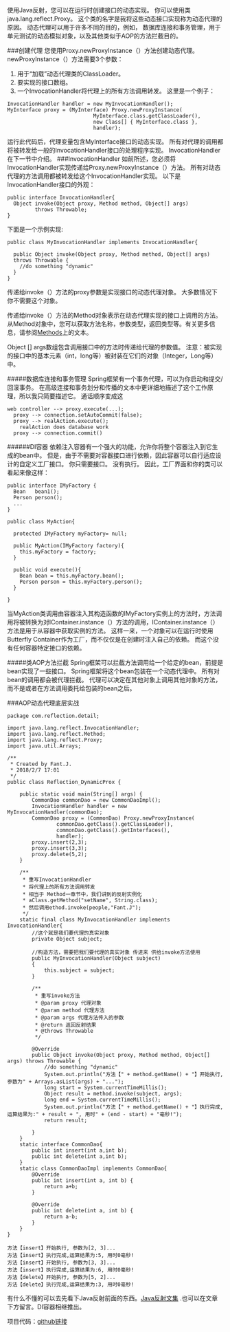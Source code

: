 使用Java反射，您可以在运行时创建接口的动态实现。 你可以使用类java.lang.reflect.Proxy。 这个类的名字是我将这些动态接口实现称为动态代理的原因。 动态代理可以用于许多不同的目的，例如， 数据库连接和事务管理，用于单元测试的动态模拟对象，以及其他类似于AOP的方法拦截目的。

###创建代理
您使用Proxy.newProxyInstance（）方法创建动态代理。 newProxyInstance（）方法需要3个参数：
1. 用于“加载”动态代理类的ClassLoader。
2. 要实现的接口数组。
3. 一个InvocationHandler将代理上的所有方法调用转发。
这里是一个例子：
```
InvocationHandler handler = new MyInvocationHandler();
MyInterface proxy = (MyInterface) Proxy.newProxyInstance(
                            MyInterface.class.getClassLoader(),
                            new Class[] { MyInterface.class },
                            handler);
```
运行此代码后，代理变量包含MyInterface接口的动态实现。 所有对代理的调用都将被转发给一般的InvocationHandler接口的处理程序实现。 InvocationHandler在下一节中介绍。
###InvocationHandler 
如前所述，您必须将InvocationHandler实现传递给Proxy.newProxyInstance（）方法。 所有对动态代理的方法调用都被转发给这个InvocationHandler实现。 以下是InvocationHandler接口的外观：
```
public interface InvocationHandler{
  Object invoke(Object proxy, Method method, Object[] args)
         throws Throwable;
}
```
下面是一个示例实现:
```
public class MyInvocationHandler implements InvocationHandler{

  public Object invoke(Object proxy, Method method, Object[] args)
  throws Throwable {
    //do something "dynamic"
  }
}
```
传递给invoke（）方法的proxy参数是实现接口的动态代理对象。 大多数情况下你不需要这个对象。

传递给invoke（）方法的Method对象表示在动态代理实现的接口上调用的方法。 从Method对象中，您可以获取方法名称，参数类型，返回类型等。有关更多信息，请参阅[Methods](https://www.jianshu.com/p/673cd98f7ed7)上的文本。

Object [] args数组包含调用接口中的方法时传递给代理的参数值。 注意：被实现的接口中的基本元素（int，long等）被封装在它们的对象（Integer，Long等）中。


#####数据库连接和事务管理
Spring框架有一个事务代理，可以为你启动和提交/回滚事务。 在高级连接和事务划分和传播的文本中更详细地描述了这个工作原理，所以我只简要描述它。 通话顺序变成这
```
web controller --> proxy.execute(...);
  proxy --> connection.setAutoCommit(false);
  proxy --> realAction.execute();
    realAction does database work
  proxy --> connection.commit()
```

######DI容器
依赖注入容器有一个强大的功能，允许你将整个容器注入到它生成的bean中。 但是，由于不需要对容器接口进行依赖，因此容器可以自行适应设计的自定义工厂接口。 你只需要接口。 没有执行。 因此，工厂界面和你的类可以看起来像这样：
```
public interface IMyFactory {
  Bean   bean1();
  Person person();
  ...
}
```
```
public class MyAction{

  protected IMyFactory myFactory= null;

  public MyAction(IMyFactory factory){
    this.myFactory = factory;
  }

  public void execute(){
    Bean bean = this.myFactory.bean();
    Person person = this.myFactory.person();
  }

}
```
当MyAction类调用由容器注入其构造函数的IMyFactory实例上的方法时，方法调用将被转换为对IContainer.instance（）方法的调用，IContainer.instance（）方法是用于从容器中获取实例的方法。 这样一来，一个对象可以在运行时使用Butterfly Container作为工厂，而不仅仅是在创建时注入自己的依赖。 而这个没有任何容器特定接口的依赖。

#####类AOP方法拦截
Spring框架可以拦截方法调用给一个给定的bean，前提是bean实现了一些接口。 Spring框架将这个bean包装在一个动态代理中。 所有对bean的调用都会被代理拦截。 代理可以决定在其他对象上调用其他对象的方法，而不是或者在方法调用委托给包装的bean之后。  

###AOP动态代理底层实战
```
package com.reflection.detail;

import java.lang.reflect.InvocationHandler;
import java.lang.reflect.Method;
import java.lang.reflect.Proxy;
import java.util.Arrays;

/**
 * Created by Fant.J.
 * 2018/2/7 17:01
 */
public class Reflection_DynamicProx {

    public static void main(String[] args) {
        CommonDao commonDao = new CommonDaoImpl();
        InvocationHandler handler = new MyInvocationHandler(commonDao);
        CommonDao proxy = (CommonDao) Proxy.newProxyInstance(
                commonDao.getClass().getClassLoader(),
                commonDao.getClass().getInterfaces(),
                handler);
        proxy.insert(2,3);
        proxy.insert(3,3);
        proxy.delete(5,2);
    }

    /**
     * 重写InvocationHandler
     * 将代理上的所有方法调用转发
     * 相当于 Method一章节中，我们讲到的反射实例化
     * aClass.getMethod("setName", String.class);
     * 然后调用ethod.invoke(people,"Fant.J");
     */
    static final class MyInvocationHandler implements InvocationHandler{
        //这个就是我们要代理的真实对象
        private Object subject;

        //构造方法，需要把我们要代理的真实对象 传进来 供给invoke方法使用
        public MyInvocationHandler(Object subject)
        {
            this.subject = subject;
        }

        /**
         * 重写invoke方法
         * @param proxy 代理对象
         * @param method 代理方法
         * @param args 代理方法传入的参数
         * @return 返回反射结果
         * @throws Throwable 
         */

        @Override
        public Object invoke(Object proxy, Method method, Object[] args) throws Throwable {
            //do something "dynamic"
            System.out.println("方法【" + method.getName() + "】开始执行, 参数为" + Arrays.asList(args) + "...");
            long start = System.currentTimeMillis();
            Object result = method.invoke(subject, args);
            long end = System.currentTimeMillis();
            System.out.println("方法【" + method.getName() + "】执行完成,运算结果为:" + result + ", 用时" + (end - start) + "毫秒!");
            return result;

        }
    }
    static interface CommonDao{
        public int insert(int a,int b);
        public int delete(int a,int b);
    }
    static class CommonDaoImpl implements CommonDao{
        @Override
        public int insert(int a, int b) {
            return a+b;
        }

        @Override
        public int delete(int a, int b) {
            return a-b;
        }
    }
}

```

```
方法【insert】开始执行, 参数为[2, 3]...
方法【insert】执行完成,运算结果为:5, 用时0毫秒!
方法【insert】开始执行, 参数为[3, 3]...
方法【insert】执行完成,运算结果为:6, 用时0毫秒!
方法【delete】开始执行, 参数为[5, 2]...
方法【delete】执行完成,运算结果为:3, 用时0毫秒!
```

有什么不懂的可以去先看下Java反射前面的东西。[Java反射文集](https://www.jianshu.com/nb/21989596)
.也可以在文章下方留言。DI容器相继推出。

项目代码：[github链接](https://github.com/jiaofanting/Java-nio-and-netty-spring-demo/tree/master/src/com/reflection/detail)








